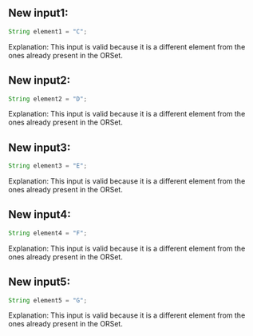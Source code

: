 ## New input1:
```java
String element1 = "C";
```
Explanation: This input is valid because it is a different element from the ones already present in the ORSet.

## New input2:
```java
String element2 = "D";
```
Explanation: This input is valid because it is a different element from the ones already present in the ORSet.

## New input3:
```java
String element3 = "E";
```
Explanation: This input is valid because it is a different element from the ones already present in the ORSet.

## New input4:
```java
String element4 = "F";
```
Explanation: This input is valid because it is a different element from the ones already present in the ORSet.

## New input5:
```java
String element5 = "G";
```
Explanation: This input is valid because it is a different element from the ones already present in the ORSet.
